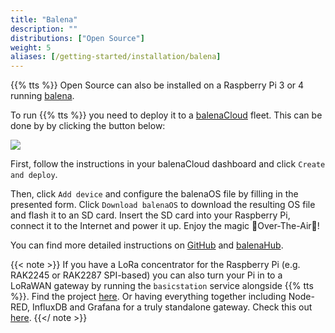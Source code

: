 ```yaml
---
title: "Balena"
description: ""
distributions: ["Open Source"]
weight: 5
aliases: [/getting-started/installation/balena]
---
```


{{% tts %}} Open Source can also be installed on a Raspberry Pi 3 or 4 running [balena](https://www.balena.io/). 

To run {{% tts %}} you need to  deploy it to a [balenaCloud](https://www.balena.io/cloud/) fleet. This can be done by by clicking the button below:

[![](https://www.balena.io/deploy.png)](https://dashboard.balena-cloud.com/deploy?repoUrl=https://github.com/xoseperez/the-things-stack-docker)

First, follow the instructions in your balenaCloud dashboard and click `Create and deploy`.

Then, click `Add device` and configure the balenaOS file by filling in the presented form. Click `Download balenaOS` to download the resulting OS file and flash it to an SD card. Insert the SD card into your Raspberry Pi, connect it to the Internet and power it up. Enjoy the magic 🌟Over-The-Air🌟!

You can find more detailed instructions on [GitHub](https://github.com/xoseperez/the-things-stack-docker) and [balenaHub](https://hub.balena.io/organizations/xoseperez/projects/the-things-stack).

{{< note >}}
If you have a LoRa concentrator for the Raspberry Pi (e.g. RAK2245 or RAK2287 SPI-based) you can also turn your Pi in to a LoRaWAN gateway by running the `basicstation` service alongside {{% tts %}}. Find the project [here](https://hub.balena.io/organizations/xoseperez/projects/basicstation).  Or having everything together including Node-RED, InfluxDB and Grafana for a truly standalone gateway. Check this out [here](https://hub.balena.io/organizations/xoseperez/projects/standalone-lorawan-gw).
{{</ note >}}
